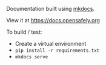 Documentation built using [mkdocs](https://www.mkdocs.org/).

View it at https://docs.opensafely.org

To build / test:

* Create a virtual environment
* `pip install -r requirements.txt`
* `mkdocs serve`
